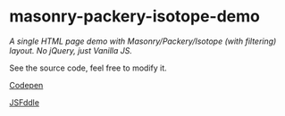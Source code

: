 # masonry-packery-isotope-demo
*A single HTML page demo with Masonry/Packery/Isotope (with filtering) layout. No jQuery, just Vanilla JS.*

See the source code, feel free to modify it.

[Codepen](https://codepen.io/englishextra/pen/mRJxwR)

[JSFddle](https://jsfiddle.net/englishextra/za4634b2/)
